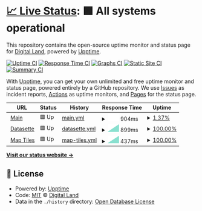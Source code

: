 # [📈 Live Status](https://digital-land.github.io/service-status): <!--live status--> **🟩 All systems operational**

This repository contains the open-source uptime monitor and status page for [Digital Land](https://digital-land.github.io), powered by [Upptime](https://github.com/upptime/upptime).

[![Uptime CI](https://github.com/digital-land/service-status/workflows/Uptime%20CI/badge.svg)](https://github.com/digital-land/service-status/actions?query=workflow%3A%22Uptime+CI%22)
[![Response Time CI](https://github.com/digital-land/service-status/workflows/Response%20Time%20CI/badge.svg)](https://github.com/digital-land/service-status/actions?query=workflow%3A%22Response+Time+CI%22)
[![Graphs CI](https://github.com/digital-land/service-status/workflows/Graphs%20CI/badge.svg)](https://github.com/digital-land/service-status/actions?query=workflow%3A%22Graphs+CI%22)
[![Static Site CI](https://github.com/digital-land/service-status/workflows/Static%20Site%20CI/badge.svg)](https://github.com/digital-land/service-status/actions?query=workflow%3A%22Static+Site+CI%22)
[![Summary CI](https://github.com/digital-land/service-status/workflows/Summary%20CI/badge.svg)](https://github.com/digital-land/service-status/actions?query=workflow%3A%22Summary+CI%22)

With [Upptime](https://upptime.js.org), you can get your own unlimited and free uptime monitor and status page, powered entirely by a GitHub repository. We use [Issues](https://github.com/digital-land/service-status/issues) as incident reports, [Actions](https://github.com/digital-land/service-status/actions) as uptime monitors, and [Pages](https://digital-land.github.io/service-status) for the status page.

<!--start: status pages-->
<!-- This summary is generated by Upptime (https://github.com/upptime/upptime) -->
<!-- Do not edit this manually, your changes will be overwritten -->
<!-- prettier-ignore -->
| URL | Status | History | Response Time | Uptime |
| --- | ------ | ------- | ------------- | ------ |
| <img alt="" src="https://icons.duckduckgo.com/ip3/www.planning.data.gov.uk.ico" height="13"> [Main](https://www.planning.data.gov.uk) | 🟩 Up | [main.yml](https://github.com/digital-land/service-status/commits/HEAD/history/main.yml) | <details><summary><img alt="Response time graph" src="./graphs/main/response-time-week.png" height="20"> 904ms</summary><br><a href="https://digital-land.github.io/service-status/history/main"><img alt="Response time 904" src="https://img.shields.io/endpoint?url=https%3A%2F%2Fraw.githubusercontent.com%2Fdigital-land%2Fservice-status%2FHEAD%2Fapi%2Fmain%2Fresponse-time.json"></a><br><a href="https://digital-land.github.io/service-status/history/main"><img alt="24-hour response time 904" src="https://img.shields.io/endpoint?url=https%3A%2F%2Fraw.githubusercontent.com%2Fdigital-land%2Fservice-status%2FHEAD%2Fapi%2Fmain%2Fresponse-time-day.json"></a><br><a href="https://digital-land.github.io/service-status/history/main"><img alt="7-day response time 904" src="https://img.shields.io/endpoint?url=https%3A%2F%2Fraw.githubusercontent.com%2Fdigital-land%2Fservice-status%2FHEAD%2Fapi%2Fmain%2Fresponse-time-week.json"></a><br><a href="https://digital-land.github.io/service-status/history/main"><img alt="30-day response time 904" src="https://img.shields.io/endpoint?url=https%3A%2F%2Fraw.githubusercontent.com%2Fdigital-land%2Fservice-status%2FHEAD%2Fapi%2Fmain%2Fresponse-time-month.json"></a><br><a href="https://digital-land.github.io/service-status/history/main"><img alt="1-year response time 904" src="https://img.shields.io/endpoint?url=https%3A%2F%2Fraw.githubusercontent.com%2Fdigital-land%2Fservice-status%2FHEAD%2Fapi%2Fmain%2Fresponse-time-year.json"></a></details> | <details><summary><a href="https://digital-land.github.io/service-status/history/main">1.37%</a></summary><a href="https://digital-land.github.io/service-status/history/main"><img alt="All-time uptime 1.37%" src="https://img.shields.io/endpoint?url=https%3A%2F%2Fraw.githubusercontent.com%2Fdigital-land%2Fservice-status%2FHEAD%2Fapi%2Fmain%2Fuptime.json"></a><br><a href="https://digital-land.github.io/service-status/history/main"><img alt="24-hour uptime 1.37%" src="https://img.shields.io/endpoint?url=https%3A%2F%2Fraw.githubusercontent.com%2Fdigital-land%2Fservice-status%2FHEAD%2Fapi%2Fmain%2Fuptime-day.json"></a><br><a href="https://digital-land.github.io/service-status/history/main"><img alt="7-day uptime 1.37%" src="https://img.shields.io/endpoint?url=https%3A%2F%2Fraw.githubusercontent.com%2Fdigital-land%2Fservice-status%2FHEAD%2Fapi%2Fmain%2Fuptime-week.json"></a><br><a href="https://digital-land.github.io/service-status/history/main"><img alt="30-day uptime 1.37%" src="https://img.shields.io/endpoint?url=https%3A%2F%2Fraw.githubusercontent.com%2Fdigital-land%2Fservice-status%2FHEAD%2Fapi%2Fmain%2Fuptime-month.json"></a><br><a href="https://digital-land.github.io/service-status/history/main"><img alt="1-year uptime 1.37%" src="https://img.shields.io/endpoint?url=https%3A%2F%2Fraw.githubusercontent.com%2Fdigital-land%2Fservice-status%2FHEAD%2Fapi%2Fmain%2Fuptime-year.json"></a></details>
| <img alt="" src="https://icons.duckduckgo.com/ip3/datasette.planning.data.gov.uk.ico" height="13"> [Datasette](https://datasette.planning.data.gov.uk) | 🟩 Up | [datasette.yml](https://github.com/digital-land/service-status/commits/HEAD/history/datasette.yml) | <details><summary><img alt="Response time graph" src="./graphs/datasette/response-time-week.png" height="20"> 899ms</summary><br><a href="https://digital-land.github.io/service-status/history/datasette"><img alt="Response time 899" src="https://img.shields.io/endpoint?url=https%3A%2F%2Fraw.githubusercontent.com%2Fdigital-land%2Fservice-status%2FHEAD%2Fapi%2Fdatasette%2Fresponse-time.json"></a><br><a href="https://digital-land.github.io/service-status/history/datasette"><img alt="24-hour response time 899" src="https://img.shields.io/endpoint?url=https%3A%2F%2Fraw.githubusercontent.com%2Fdigital-land%2Fservice-status%2FHEAD%2Fapi%2Fdatasette%2Fresponse-time-day.json"></a><br><a href="https://digital-land.github.io/service-status/history/datasette"><img alt="7-day response time 899" src="https://img.shields.io/endpoint?url=https%3A%2F%2Fraw.githubusercontent.com%2Fdigital-land%2Fservice-status%2FHEAD%2Fapi%2Fdatasette%2Fresponse-time-week.json"></a><br><a href="https://digital-land.github.io/service-status/history/datasette"><img alt="30-day response time 899" src="https://img.shields.io/endpoint?url=https%3A%2F%2Fraw.githubusercontent.com%2Fdigital-land%2Fservice-status%2FHEAD%2Fapi%2Fdatasette%2Fresponse-time-month.json"></a><br><a href="https://digital-land.github.io/service-status/history/datasette"><img alt="1-year response time 899" src="https://img.shields.io/endpoint?url=https%3A%2F%2Fraw.githubusercontent.com%2Fdigital-land%2Fservice-status%2FHEAD%2Fapi%2Fdatasette%2Fresponse-time-year.json"></a></details> | <details><summary><a href="https://digital-land.github.io/service-status/history/datasette">100.00%</a></summary><a href="https://digital-land.github.io/service-status/history/datasette"><img alt="All-time uptime 100.00%" src="https://img.shields.io/endpoint?url=https%3A%2F%2Fraw.githubusercontent.com%2Fdigital-land%2Fservice-status%2FHEAD%2Fapi%2Fdatasette%2Fuptime.json"></a><br><a href="https://digital-land.github.io/service-status/history/datasette"><img alt="24-hour uptime 100.00%" src="https://img.shields.io/endpoint?url=https%3A%2F%2Fraw.githubusercontent.com%2Fdigital-land%2Fservice-status%2FHEAD%2Fapi%2Fdatasette%2Fuptime-day.json"></a><br><a href="https://digital-land.github.io/service-status/history/datasette"><img alt="7-day uptime 100.00%" src="https://img.shields.io/endpoint?url=https%3A%2F%2Fraw.githubusercontent.com%2Fdigital-land%2Fservice-status%2FHEAD%2Fapi%2Fdatasette%2Fuptime-week.json"></a><br><a href="https://digital-land.github.io/service-status/history/datasette"><img alt="30-day uptime 100.00%" src="https://img.shields.io/endpoint?url=https%3A%2F%2Fraw.githubusercontent.com%2Fdigital-land%2Fservice-status%2FHEAD%2Fapi%2Fdatasette%2Fuptime-month.json"></a><br><a href="https://digital-land.github.io/service-status/history/datasette"><img alt="1-year uptime 100.00%" src="https://img.shields.io/endpoint?url=https%3A%2F%2Fraw.githubusercontent.com%2Fdigital-land%2Fservice-status%2FHEAD%2Fapi%2Fdatasette%2Fuptime-year.json"></a></details>
| <img alt="" src="https://icons.duckduckgo.com/ip3/datasette-tiles.planning.data.gov.uk.ico" height="13"> [Map Tiles](https://datasette-tiles.planning.data.gov.uk) | 🟩 Up | [map-tiles.yml](https://github.com/digital-land/service-status/commits/HEAD/history/map-tiles.yml) | <details><summary><img alt="Response time graph" src="./graphs/map-tiles/response-time-week.png" height="20"> 437ms</summary><br><a href="https://digital-land.github.io/service-status/history/map-tiles"><img alt="Response time 437" src="https://img.shields.io/endpoint?url=https%3A%2F%2Fraw.githubusercontent.com%2Fdigital-land%2Fservice-status%2FHEAD%2Fapi%2Fmap-tiles%2Fresponse-time.json"></a><br><a href="https://digital-land.github.io/service-status/history/map-tiles"><img alt="24-hour response time 437" src="https://img.shields.io/endpoint?url=https%3A%2F%2Fraw.githubusercontent.com%2Fdigital-land%2Fservice-status%2FHEAD%2Fapi%2Fmap-tiles%2Fresponse-time-day.json"></a><br><a href="https://digital-land.github.io/service-status/history/map-tiles"><img alt="7-day response time 437" src="https://img.shields.io/endpoint?url=https%3A%2F%2Fraw.githubusercontent.com%2Fdigital-land%2Fservice-status%2FHEAD%2Fapi%2Fmap-tiles%2Fresponse-time-week.json"></a><br><a href="https://digital-land.github.io/service-status/history/map-tiles"><img alt="30-day response time 437" src="https://img.shields.io/endpoint?url=https%3A%2F%2Fraw.githubusercontent.com%2Fdigital-land%2Fservice-status%2FHEAD%2Fapi%2Fmap-tiles%2Fresponse-time-month.json"></a><br><a href="https://digital-land.github.io/service-status/history/map-tiles"><img alt="1-year response time 437" src="https://img.shields.io/endpoint?url=https%3A%2F%2Fraw.githubusercontent.com%2Fdigital-land%2Fservice-status%2FHEAD%2Fapi%2Fmap-tiles%2Fresponse-time-year.json"></a></details> | <details><summary><a href="https://digital-land.github.io/service-status/history/map-tiles">100.00%</a></summary><a href="https://digital-land.github.io/service-status/history/map-tiles"><img alt="All-time uptime 100.00%" src="https://img.shields.io/endpoint?url=https%3A%2F%2Fraw.githubusercontent.com%2Fdigital-land%2Fservice-status%2FHEAD%2Fapi%2Fmap-tiles%2Fuptime.json"></a><br><a href="https://digital-land.github.io/service-status/history/map-tiles"><img alt="24-hour uptime 100.00%" src="https://img.shields.io/endpoint?url=https%3A%2F%2Fraw.githubusercontent.com%2Fdigital-land%2Fservice-status%2FHEAD%2Fapi%2Fmap-tiles%2Fuptime-day.json"></a><br><a href="https://digital-land.github.io/service-status/history/map-tiles"><img alt="7-day uptime 100.00%" src="https://img.shields.io/endpoint?url=https%3A%2F%2Fraw.githubusercontent.com%2Fdigital-land%2Fservice-status%2FHEAD%2Fapi%2Fmap-tiles%2Fuptime-week.json"></a><br><a href="https://digital-land.github.io/service-status/history/map-tiles"><img alt="30-day uptime 100.00%" src="https://img.shields.io/endpoint?url=https%3A%2F%2Fraw.githubusercontent.com%2Fdigital-land%2Fservice-status%2FHEAD%2Fapi%2Fmap-tiles%2Fuptime-month.json"></a><br><a href="https://digital-land.github.io/service-status/history/map-tiles"><img alt="1-year uptime 100.00%" src="https://img.shields.io/endpoint?url=https%3A%2F%2Fraw.githubusercontent.com%2Fdigital-land%2Fservice-status%2FHEAD%2Fapi%2Fmap-tiles%2Fuptime-year.json"></a></details>

<!--end: status pages-->

[**Visit our status website →**](https://digital-land.github.io/service-status)

## 📄 License

- Powered by: [Upptime](https://github.com/upptime/upptime)
- Code: [MIT](./LICENSE) © [Digital Land](https://digital-land.github.io)
- Data in the `./history` directory: [Open Database License](https://opendatacommons.org/licenses/odbl/1-0/)
